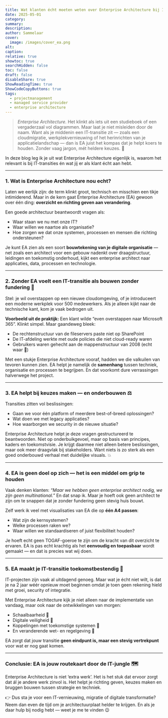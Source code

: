 ```yaml
---
title: Wat klanten écht moeten weten over Enterprise Architecture bij IT-transities 🔍💡
date: 2025-05-01
category:
summary:
description: 
author: Sammelaar
cover:
  image: /images/cover_ea.png
alt:
caption:
relative: true
showtoc: true
searchHidden: false
toc: false
draft: false
disableShare: true
ShowReadingTime: true
ShowCodeCopyButtons: true
tags:
  - projectmanagement
  - managed service provider
  - enterprise architecture
---
```

> *Enterprise Architecture.* Het klinkt als iets uit een studieboek of een vergaderzaal vol diagrammen. Maar laat je niet misleiden door de naam. Want als je middenin een IT-transitie zit — zoals een cloudmigratie, werkplekvernieuwing of het herinrichten van je applicatielandschap — dan is EA juist het kompas dat je helpt koers te houden. Zonder vaag jargon, mét heldere keuzes. 🚀  

In deze blog leg ik je uit wat Enterprise Architecture eigenlijk is, waarom het relevant is bij IT-transities én wat jij er als klant écht aan hebt.

---
### 1. Wat is Enterprise Architecture nou echt?
Laten we eerlijk zijn: de term klinkt groot, technisch en misschien een tikje intimiderend. Maar in de kern gaat Enterprise Architecture (EA) gewoon over één ding: **overzicht en richting geven aan verandering**.

Een goede architectuur beantwoordt vragen als:
- Waar staan we nu met onze IT?
- Waar willen we naartoe als organisatie?
- Hoe zorgen we dat onze systemen, processen en mensen die richting ondersteunen?

Je kunt EA zien als een soort **bouwtekening van je digitale organisatie** — net zoals een architect voor een gebouw nadenkt over draagstructuur, leidingen en toekomstig onderhoud, kijkt een enterprise architect naar applicaties, data, processen en technologie.

---
### 2. Zonder EA voelt een IT-transitie als bouwen zonder fundering 🧱
Stel: je wil overstappen op een nieuwe cloudomgeving, of je introduceert een moderne werkplek voor 500 medewerkers. Als je alleen kijkt naar de technische kant, kom je vaak bedrogen uit.

**Voorbeeld uit de praktijk:**
Een klant wilde “even overstappen naar Microsoft 365”. Klinkt simpel. Maar gaandeweg bleek:
- De rechtenstructuur van de fileservers paste niet op SharePoint
- De IT-afdeling werkte met oude policies die niet cloud-ready waren
- Gebruikers waren gehecht aan de mappenstructuur van 2008 (echt waar 🙈)

Met een stukje Enterprise Architecture vooraf, hadden we die valkuilen van tevoren kunnen zien. EA helpt je namelijk de **samenhang** tussen techniek, organisatie en processen te begrijpen. En dat voorkomt dure verrassingen halverwege het project.

---
### 3. EA helpt bij keuzes maken — en onderbouwen ⚖️
Transities zitten vol beslissingen:
- Gaan we voor één platform of meerdere best-of-breed oplossingen?
- Wat doen we met legacy applicaties?
- Hoe waarborgen we security in de nieuwe situatie?

Enterprise Architecture helpt je deze vragen gestructureerd te beantwoorden. Niet op onderbuikgevoel, maar op basis van principes, kaders en toekomstvisie. Je krijgt daarmee niet alleen betere beslissingen, maar ook meer draagvlak bij stakeholders. Want niets is zo sterk als een goed onderbouwd verhaal met duidelijke visuals. 💥

---
### 4. EA is geen doel op zich — het is een middel om grip te houden
Vaak denken klanten: *“Maar we hebben geen enterprise architect nodig, we zijn geen multinational.”* En dat snap ik. Maar je hoeft ook geen architect te zijn om te snappen dat je zonder fundering geen stevig huis bouwt.  

Zelf werk ik veel met visualisaties van EA die op **één A4 passen**:
- Wat zijn de kernsystemen?
- Welke processen raken we?
- Waar willen we standaardiseren of juist flexibiliteit houden?

Je hoeft echt geen TOGAF-goeroe te zijn om de kracht van dit overzicht te ervaren. EA is pas echt krachtig als het **eenvoudig en toepasbaar** wordt gemaakt — en dat is precies wat wij doen.

---
### 5. EA maakt je IT-transitie toekomstbestendig 🔮
IT-projecten zijn vaak al uitdagend genoeg. Maar wat je écht niet wilt, is dat je na 2 jaar wéér opnieuw moet beginnen omdat je toen geen rekening hield met groei, security of integratie.

Met Enterprise Architecture kijk je niet alleen naar de implementatie van vandaag, maar ook naar de ontwikkelingen van morgen:
- Schaalbaarheid 🌱
- Digitale veiligheid 🔐
- Koppelingen met toekomstige systemen 🔗
- En veranderende wet- en regelgeving 📜

EA zorgt dat jouw transitie **geen eindpunt is, maar een stevig vertrekpunt** voor wat er nog gaat komen.

---
### Conclusie: EA is jouw routekaart door de IT-jungle 🗺️
Enterprise Architecture is niet ‘extra werk’. Het is het stuk dat ervoor zorgt dat ál je andere werk zinvol is. Het helpt je richting geven, keuzes maken en bruggen bouwen tussen strategie en techniek.

👉 Dus sta je voor een IT-vernieuwing, migratie of digitale transformatie? Neem dan even de tijd om je architectuurplaat helder te krijgen. En als je daar hulp bij nodig hebt — weet je me te vinden 😉